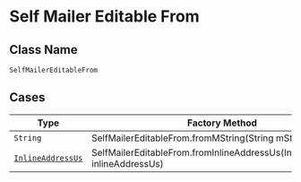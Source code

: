 
# Self Mailer Editable From

## Class Name

`SelfMailerEditableFrom`

## Cases

| Type | Factory Method |
|  --- | --- |
| `String` | SelfMailerEditableFrom.fromMString(String mString) |
| [`InlineAddressUs`](../../../doc/models/inline-address-us.md) | SelfMailerEditableFrom.fromInlineAddressUs(InlineAddressUs inlineAddressUs) |

